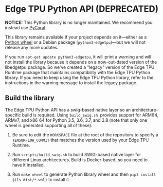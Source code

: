 # Edge TPU Python API (DEPRECATED)

**NOTICE:** This Python library is no longer maintained. We recommend you
instead use [PyCoral](https://github.com/google-coral/pycoral).

This library remains available if your project depends on it—either as a [Python
wheel](https://coral.ai/software/#edgetpu-python-api) or a Debian package
(`python3-edgetpu`)—but we will not release any more updates.

If you run `apt-get update python3-edgetpu`, it will print a warning and will
not install the library because it depends on a now-out-dated version of the
libedgetpu package. So we've created a "legacy" version of the Edge TPU Runtime
package that maintains compatibility with the Edge TPU Python library. If you
need to keep using the Edge TPU Python library, refer to the instructions in the
warning message to install the legacy package.


## Build the library

The Edge TPU Python API has a swig-based native layer so an
architecture-specific build is required. Using `build_swig.sh `provides support
for ARM64, ARMv7, and x86_64 for Python 3.5, 3.6, 3.7, and 3.8 (note that only
one wheel is generated supporting all of these).

1. Be sure to edit the `WORKSPACE` file at the root of the repository to specify
a `TENSORFLOW_COMMIT` that matches the version used by your Edge TPU Runtime.

1. Run `scripts/build_swig.sh` to build SWIG-based native layer for different
   Linux architectures. Build is Docker-based, so you need to have it installed.

1. Run `make wheel` to generate Python library wheel and then
   `pip3 install $(ls dist/*.whl)` to install it
